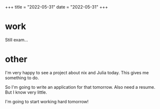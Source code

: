 +++
title = "2022-05-31"
date = "2022-05-31"
+++

# work

Still exam...

# other

I'm very happy to see a project about nix and Julia today.
This gives me something to do.

So I'm going to write an application for that tomorrow.
Also need a resume. But I know very little.

I'm going to start working hard tomorrow!
